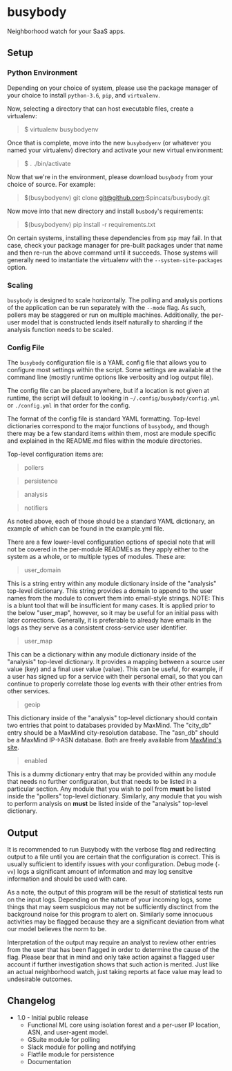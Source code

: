 # busybody

Neighborhood watch for your SaaS apps.

## Setup

### Python Environment

Depending on your choice of system, please use the package manager of your choice to install `python-3.6`, `pip`, and `virtualenv`. 

Now, selecting a directory that can host executable files, create a virtualenv:

> $ virtualenv busybodyenv

Once that is complete, move into the new `busybodyenv` (or whatever you named your virtualenv) directory and activate your new virtual environment:

> $ . ./bin/activate

Now that we're in the environment, please download `busybody` from your choice of source. For example:

> $(busybodyenv) git clone git@github.com:Spincats/busybody.git

Now move into that new directory and install `busbody`'s requirements:

> $(busybodyenv) pip install -r requirements.txt

On certain systems, installing these dependencies from `pip` may fail. In that case, check your package manager for pre-built packages under that name and then re-run the above command until it succeeds. Those systems will generally need to instantiate the virtualenv with the `--system-site-packages` option.

### Scaling

`busybody` is designed to scale horizontally. The polling and analysis portions of the application can be run separately with the `--mode` flag. As such, pollers may be staggered or run on multiple machines. Additionally, the per-user model that is constructed lends itself naturally to sharding if the analysis function needs to be scaled.

### Config File

The `busybody` configuration file is a YAML config file that allows you to configure most settings within the script. Some settings are available at the command line (mostly runtime options like verbosity and log output file).

The config file can be placed anywhere, but if a location is not given at runtime, the script will default to looking in `~/.config/busybody/config.yml` or `./config.yml` in that order for the config.

The format of the config file is standard YAML formatting. Top-level dictionaries correspond to the major functions of `busybody`, and though there may be a few standard items within them, most are module specific and explained in the README.md files within the module directories.

Top-level configuration items are:

> pollers

> persistence

> analysis

> notifiers

As noted above, each of those should be a standard YAML dictionary, an example of which can be found in the example.yml file.

There are a few lower-level configuration options of special note that will not be covered in the per-module READMEs as they apply either to the system as a whole, or to multiple types of modules. These are:

> user\_domain

This is a string entry within any module dictionary inside of the "analysis" top-level dictionary. This string provides a domain to append to the user names from the module to convert them into email-style strings. NOTE: This is a blunt tool that will be insufficient for many cases. It is applied prior to the below "user\_map", however, so it may be useful for an initial pass with later corrections. Generally, it is preferable to already have emails in the logs as they serve as a consistent cross-service user identifier.

> user\_map

This can be a dictionary within any module dictionary inside of the "analysis" top-level dictionary. It provides a mapping between a source user value (key) and a final user value (value). This can be useful, for example, if a user has signed up for a service with their personal email, so that you can continue to properly correlate those log events with their other entries from other services.

> geoip

This dictionary inside of the "analysis" top-level dictionary should contain two entries that point to databases provided by MaxMind. The "city\_db" entry should be a MaxMind city-resolution database. The "asn\_db" should be a MaxMind IP-\>ASN database. Both are freely available from [MaxMind's site](http://dev.maxmind.com/geoip/geoip2/geolite2/).

> enabled

This is a dummy dictionary entry that may be provided within any module that needs no further configuration, but that needs to be listed in a particular section. Any module that you wish to poll from **must** be listed inside the "pollers" top-level dictionary. Similarly, any module that you wish to perform analysis on **must** be listed inside of the "analysis" top-level dictionary.

## Output

It is recommended to run Busybody with the verbose flag and redirecting output to a file until you are certain that the configuration is correct. This is usually sufficient to identify issues with your configuration. Debug mode (`-vv`) logs a significant amount of information and may log sensitve information and should be used with care.

As a note, the output of this program will be the result of statistical tests run on the input logs. Depending on the nature of your incoming logs, some things that may seem suspicious may not be sufficiently disctinct from the background noise for this program to alert on. Similarly some innocuous activities may be flagged because they are a significant deviation from what our model believes the norm to be.

Interpretation of the output may require an analyst to review other entries from the user that has been flagged in order to determine the cause of the flag. Please bear that in mind and only take action against a flagged user account if further investigation shows that such action is merited. Just like an actual neighborhood watch, just taking reports at face value may lead to undesirable outcomes.

## Changelog

* 1.0 - Initial public release
    * Functional ML core using isolation forest and a per-user IP location, ASN, and user-agent model.
    * GSuite module for polling
    * Slack module for polling and notifying
    * Flatfile module for persistence
    * Documentation
